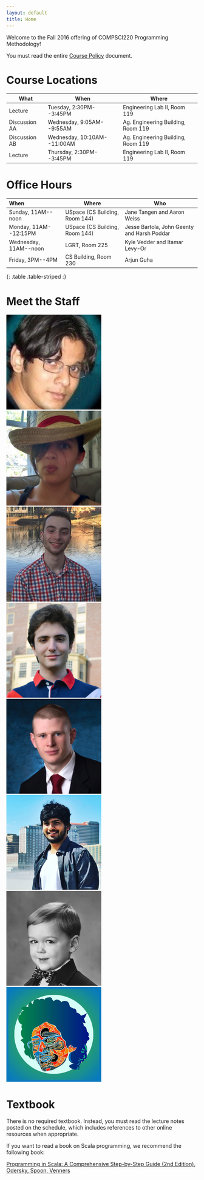 ```yaml
---
layout: default
title: Home
---
```


Welcome to the Fall 2016 offering of COMPSCI220 Programming Methodology!

You must read the entire [Course Policy] document.

# Course Locations

<table class="table table-striped">
<thead>
  <tr><th>What</th><th>When</th><th>Where</th></tr>
</thead>
<tbody>
<tr><td>Lecture</td><td>Tuesday, 2:30PM--3:45PM</td><td>Engineering Lab II, Room 119</td></tr>
<tr><td>Discussion AA</td><td>Wednesday, 9:05AM--9:55AM</td><td>Ag. Engineering Building, Room 119</td></tr>
<tr><td>Discussion AB</td><td>Wednesday, 10:10AM--11:00AM</td><td>Ag. Engineering Building, Room 119</td></tr>
<tr><td>Lecture</td><td>Thursday, 2:30PM--3:45PM</td><td>Engineering Lab II, Room 119</td></tr>
</tbody>
</table>

# Office Hours

| When                       | Where                                | Who                                        |
|:---------------------------|--------------------------------------|--------------------------------------------|
| Sunday, 11AM--noon         | USpace (CS Building, Room 144)       | Jane Tangen and Aaron Weiss                |
| Monday, 11AM--12:15PM      | USpace (CS Building, Room 144)       | Jesse Bartola, John Geenty and Harsh Poddar|
| Wednesday, 11AM--noon      | LGRT, Room 225                       | Kyle Vedder and Itamar Levy-Or             |
| Friday, 3PM--4PM           | CS Building, Room 230                | Arjun Guha                                 |
{: .table .table-striped :}

# Meet the Staff

<div id="staff-pics">
  <div class="row">
  	<div class="col-xs-12 col-sm-6 col-md-3">
      <img src="../img/arjun.jpeg" alt="Arjun" width="250" height="250" />
  	  <br/>
  	</div>
    <div class="col-xs-12 col-sm-6 col-md-3">
      <img src="../img/jane.jpg" alt="Jane" width="250" height="250" />
      <br/>
    </div>
    <div class="col-xs-12 col-sm-6 col-md-3">
      <img src="../img/jesse.jpg" alt="Jesse" width="250" height="250" />
      <br/>
    </div>
    <div class="col-xs-12 col-sm-6 col-md-3">
      <img src="../img/aaron.jpeg" alt="Aaron" width="250" height="250" />
      <br/>
    </div>
  </div>
  <div class="row">
  	<div class="col-xs-12 col-sm-6 col-md-3">
      <img src="../img/john.png" alt="John" width="250" height="250" />
      <br/>
  	</div>
  	<div class="col-xs-12 col-sm-6 col-md-3">
      <img src="../img/harsh.jpeg" alt="Harsh" width="250" height="250" />
      <br/>
  	</div>
    <div class="col-xs-12 col-sm-6 col-md-3">
      <img src="../img/kyle.jpeg" alt="Kyle" width="250" height="250" />
      <br/>
    </div>
    <div class="col-xs-12 col-sm-6 col-md-3">
      <img src="../img/itamar.jpeg" alt="Itamar" width="250" height="250" />
      <br/>
    </div>
  </div>
</div>

# Textbook

There is no required textbook. Instead, you must read the lecture notes posted on the
schedule, which includes references to other online resources when appropriate.

If you want to read a book on Scala programming, we recommend the following book:

[Programming in Scala: A Comprehensive Step-by-Step Guide (2nd Edition), Odersky, Spoon, Venners][textbook]

[Course Policy]: ../policies
[textbook]: http://www.amazon.com/Programming-Scala-Comprehensive-Step-Step/dp/0981531644
